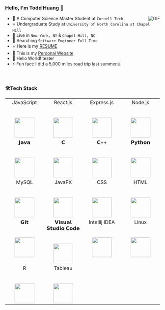 ### Hello, I'm Todd Huang 👋

<img align="right" alt="GIF" src="https://raw.githubusercontent.com/JoeyBling/JoeyBling/master/pic/pusheencode.gif" />

*   🌱 A Computer Science Master Student at `Cornell Tech`  
*   ⭐ Undergraduate Study at `University of North Carolina at Chapel Hill`  
*   👯 Live in `New York, NY` & `Chapel Hill, NC`  
*   🔭 Searching `Software Engineer Full Time`  
*   ⭐ Here is my <a href="https://drive.google.com/file/d/1CmkQ8O5-GnSyoGPzRHApBTN9wXTUUIbK/preview">RESUME</a>
*   🌱 This is my <a href="https://taohuang.life">Personal Website</a>
*   🤔 Hello World! tester  
*   ⚡ Fun fact: I did a 5,000 miles road trip last summer📊  

&nbsp;
&nbsp;

### 🛠Tech Stack

<table>
  <tbody>
    <tr valign="top">
      <td width="25%" align="center">
        <span>JavaScript</span><br><br><br>
        <img height="64px" src="https://upload.wikimedia.org/wikipedia/commons/3/3b/Javascript_Logo.png">
      </td>
      <td width="25%" align="center">
        <span>React.js</span><br><br><br>
        <img height="64px" src="https://upload.wikimedia.org/wikipedia/commons/a/a7/React-icon.svg">
      </td>
      <td width="25%" align="center">
        <span>Express.js</span><br><br><br>
        <img height="64px" src="https://upload.wikimedia.org/wikipedia/commons/6/64/Expressjs.png">
      </td>
      <td width="25%" align="center">
        <span>Node.js</span><br><br><br>
        <img height="64px" src="https://upload.wikimedia.org/wikipedia/commons/d/d9/Node.js_logo.svg">
      </td>
    </tr>
    <tr valign="top">
      <td width="25%" align="center">
        <span>𝗝𝗮𝘃𝗮</span><br><br><br>
        <img height="64px" src="https://cdn.svgporn.com/logos/java.svg">
      </td>
      <td width="25%" align="center">
        <span>𝗖</span><br><br><br>
        <img height="64px" src="https://cdn.svgporn.com/logos/c.svg">
      </td>
      <td width="25%" align="center">
        <span>𝗖++</span><br><br><br>
        <img height="64px" src="https://cdn.svgporn.com/logos/c-plusplus.svg">
      </td>
      <td width="25%" align="center">
        <span>𝗣𝘆𝘁𝗵𝗼𝗻</span><br><br><br>
        <img height="64px" src="https://cdn.svgporn.com/logos/python.svg">
      </td>
    </tr>
    <tr valign="top">
      <td width="25%" align="center">
        <span>MySQL</span><br><br><br>
        <img height="64px" src="https://upload.wikimedia.org/wikipedia/commons/8/87/Sql_data_base_with_logo.png">
      </td>
      <td width="25%" align="center">
        <span>JavaFX</span><br><br><br>
        <img height="64px" src="https://upload.wikimedia.org/wikipedia/commons/3/30/JavaFX_text_logo.png">
      </td>
      <td width="25%" align="center">
        <span>CSS</span><br><br><br>
        <img height="64px" src="https://upload.wikimedia.org/wikipedia/commons/d/d5/CSS3_logo_and_wordmark.svg">
      </td>
      <td width="25%" align="center">
        <span>HTML</span><br><br><br>
        <img height="64px" src="https://upload.wikimedia.org/wikipedia/commons/6/61/HTML5_logo_and_wordmark.svg">
      </td>
    </tr>
    <tr valign="top">
      <td width="25%" align="center">
        <span>𝗚𝗶𝘁</span><br><br><br>
        <img height="64px" src="https://cdn.svgporn.com/logos/git-icon.svg">
      </td>
      <td width="25%" align="center">
        <span>𝗩𝗶𝘀𝘂𝗮𝗹 𝗦𝘁𝘂𝗱𝗶𝗼 𝗖𝗼𝗱𝗲</span><br><br><br>
        <img height="64px" src="https://cdn.svgporn.com/logos/visual-studio-code.svg">
      </td>
      <td width="25%" align="center">
        <span>Intellij IDEA</span><br><br><br>
        <img height="64px" src="https://upload.wikimedia.org/wikipedia/commons/9/9c/IntelliJ_IDEA_Icon.svg">
      </td>
      <td width="25%" align="center">
        <span>Linux</span><br><br><br>
        <img height="64px" src="https://cdn.svgporn.com/logos/rocky-linux-icon.svg">
      </td>
    </tr>
    <tr valign="top">
      <td width="25%" align="center">
        <span>R</span><br><br><br>
        <img height="64px" src="https://bkimg.cdn.bcebos.com/pic/8ad4b31c8701a18b9d62d404992f07082938fef4?x-bce-process=image/watermark,image_d2F0ZXIvYmFpa2UxODA=,g_7,xp_5,yp_5/format,f_auto">
      </td>
      <td width="25%" align="center">
        <span>Tableau</span><br><br><br>
        <img height="64px" src="https://upload.wikimedia.org/wikipedia/commons/4/4b/Tableau_Logo.png">
      </td>
    </tr>
  </tbody>
</table>


<!--
- 💻 &#160; ![Java](https://img.shields.io/badge/Java-ED8B00?style=for-the-badge&logo=java&logoColor=white)
![C++](https://img.shields.io/badge/C%2B%2B-00599C?style=for-the-badge&logo=c%2B%2B&logoColor=white)
![C](https://img.shields.io/badge/C-00599C?style=for-the-badge&logo=c&logoColor=white)
![PYTHON](https://img.shields.io/badge/Python-14354C?style=for-the-badge&logo=python&logoColor=white)  
- 📊 &#160; ![R](https://img.shields.io/badge/R-276DC3?style=for-the-badge&logo=r&logoColor=white)
![Excel](https://img.shields.io/badge/Microsoft_Excel-217346?style=for-the-badge&logo=microsoft-excel&logoColor=white)  
- 🔧 &#160;![Linux](https://img.shields.io/badge/Arch_Linux-1793D1?style=for-the-badge&logo=arch-linux&logoColor=white)
![GitHub](https://img.shields.io/badge/GitHub-100000?style=for-the-badge&logo=github&logoColor=white)
![Markdown](https://img.shields.io/badge/Markdown-000000?style=for-the-badge&logo=markdown&logoColor=white)  

<img align="left" alt="Most Used Languages" src="https://code.rohitink.com/wp-content/uploads/2013/06/1301825696_183475245_1-Pictures-of-C-Java-for-10th-11th-12th-student-of-all-syllabus.jpg" />


**TaoHuang0/TaoHuang0** is a ✨ _special_ ✨ repository because its `README.md` (this file) appears on your GitHub profile.

Here are some ideas to get you started:

- 🔭 I’m currently working on ...
- 🌱 I’m currently learning ...
- 👯 I’m looking to collaborate on ...
- 🤔 I’m looking for help with ...
- 💬 Ask me about ...
- 📫 How to reach me: ...
- 😄 Pronouns: ...
- ⚡ Fun fact: ...
-->
